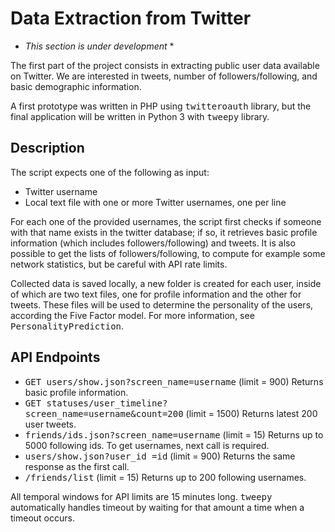 Data Extraction from Twitter
======

* *This section is under development* *

The first part of the project consists in extracting public user data available on Twitter. We are interested in tweets, number of followers/following, and basic demographic information.

A first prototype was written in PHP using <tt>twitteroauth</tt> library, but the final application will be written in Python 3 with <tt>tweepy</tt> library.

Description
-----
The script expects one of the following as input:

* Twitter username
* Local text file with one or more Twitter usernames, one per line

For each one of the provided usernames, the script first checks if someone with that name exists in the twitter database; if so, it retrieves basic profile information (which includes followers/following) and tweets. It is also possible to get the lists of followers/following, to compute for example some network statistics, but be careful with API rate limits.

Collected data is saved locally, a new folder is created for each user, inside of which are two text files, one for profile information and the other for tweets. These files will be used to determine the personality of the users, according the Five Factor model. For more information, see <tt>PersonalityPrediction</tt>.

API Endpoints
-----
* <tt>GET users/show.json?screen_name=username</tt> (limit = 900) Returns basic profile information.
* <tt>GET statuses/user_timeline?screen_name=username&count=200</tt> (limit = 1500) Returns latest 200 user tweets.
* <tt>friends/ids.json?screen_name=username</tt> (limit = 15) Returns up to 5000 following ids. To get usernames, next call is required.
* <tt>users/show.json?user_id =id</tt> (limit = 900) Returns the same response as the first call.
* <tt>/friends/list</tt> (limit = 15) Returns up to 200 following usernames.

All temporal windows for API limits are 15 minutes long. <tt>tweepy</tt> automatically handles timeout by waiting for that amount a time when a timeout occurs.

